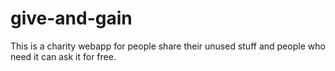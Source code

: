 # give-and-gain
This is a charity webapp for people share their unused stuff and people who need it can ask it for free.
